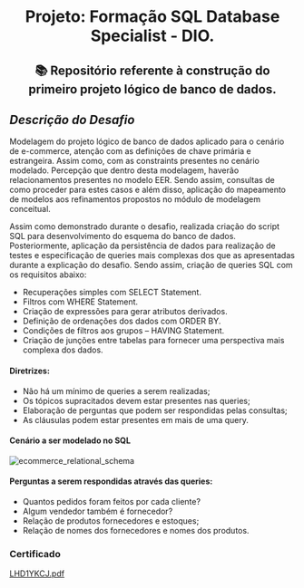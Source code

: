  <h1 align="center">  Projeto: Formação SQL Database Specialist - DIO. <br/>
 </h1>
 
 <h2 align="center"> 📚 Repositório referente à construção do primeiro projeto lógico de banco de dados. </h2>

***<h2> Descrição do Desafio </h2>***
Modelagem do projeto lógico de banco de dados aplicado para o cenário de e-commerce,
atenção com as definições de chave primária e estrangeira. Assim como, com as constraints presentes no cenário modelado. Percepção que dentro desta modelagem, haverão relacionamentos presentes no modelo EER. Sendo assim, consultas de como proceder para estes casos e além disso, aplicação do mapeamento de modelos aos refinamentos propostos no módulo de modelagem conceitual.  <br/>

Assim como demonstrado durante o desafio, realizada criação do script SQL para desenvolvimento do esquema do banco de dados. Posteriormente, aplicação da persistência de dados para realização de testes e especificação de queries mais complexas dos que as apresentadas durante a explicação do desafio. Sendo assim, criação de queries SQL com os requisitos abaixo:

- Recuperações simples com SELECT Statement.</br>
- Filtros com WHERE Statement. </br>
- Criação de expressões para gerar atributos derivados. </br>
- Definição de ordenações dos dados com ORDER BY. </br>
- Condições de filtros aos grupos – HAVING Statement. </br>
- Criação de junções entre tabelas para fornecer uma perspectiva mais complexa dos dados. </br>

<h4>  Diretrizes: </h4> 

- Não há um mínimo de queries a serem realizadas;</br>
- Os tópicos supracitados devem estar presentes nas queries;</br>
- Elaboração de perguntas que podem ser respondidas pelas consultas;</br>
- As cláusulas podem estar presentes em mais de uma query. </br>

<h4> Cenário a ser modelado no SQL</h4>

![ecommerce_relational_schema](https://github.com/user-attachments/assets/5c1d9c34-50d6-4531-b68f-3d3af6666967)

<h4>Perguntas a serem respondidas através das queries:</h4>

- Quantos pedidos foram feitos por cada cliente?</br>
- Algum vendedor também é fornecedor?</br>
- Relação de produtos fornecedores e estoques;</br>
- Relação de nomes dos fornecedores e nomes dos produtos.</br>

<h3>  Certificado </h3> 

[LHD1YKCJ.pdf](https://github.com/user-attachments/files/19693522/LHD1YKCJ.pdf)

